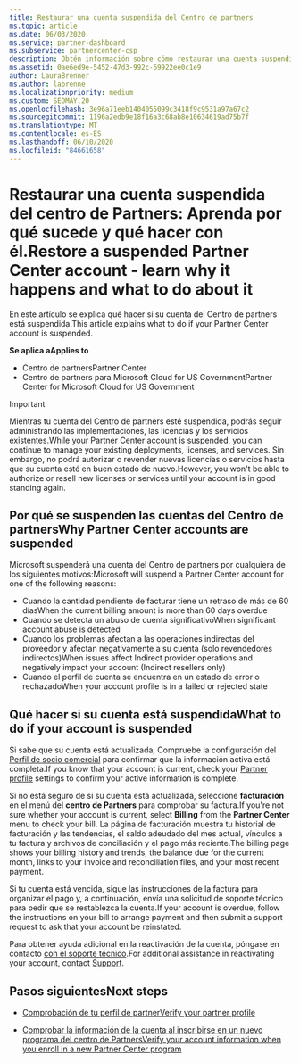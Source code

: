 ```yaml
---
title: Restaurar una cuenta suspendida del Centro de partners
ms.topic: article
ms.date: 06/03/2020
ms.service: partner-dashboard
ms.subservice: partnercenter-csp
description: Obtén información sobre cómo restaurar una cuenta suspendida del Centro de partners, por qué se produce la suspensión de la cuenta de partner y cómo puedes usar tu cuenta durante la suspensión.
ms.assetid: 0ae6ed9e-5452-47d3-992c-69922ee0c1e9
author: LauraBrenner
ms.author: labrenne
ms.localizationpriority: medium
ms.custom: SEOMAY.20
ms.openlocfilehash: 3e96a71eeb1404055099c3418f9c9531a97a67c2
ms.sourcegitcommit: 1196a2edb9e18f16a3c68ab8e10634619ad75b7f
ms.translationtype: MT
ms.contentlocale: es-ES
ms.lasthandoff: 06/10/2020
ms.locfileid: "84661658"
---
```

# <a name="restore-a-suspended-partner-center-account---learn-why-it-happens-and-what-to-do-about-it"></a><span data-ttu-id="af198-103">Restaurar una cuenta suspendida del centro de Partners: Aprenda por qué sucede y qué hacer con él.</span><span class="sxs-lookup"><span data-stu-id="af198-103">Restore a suspended Partner Center account - learn why it happens and what to do about it</span></span>

<span data-ttu-id="af198-104">En este artículo se explica qué hacer si su cuenta del Centro de partners está suspendida.</span><span class="sxs-lookup"><span data-stu-id="af198-104">This article explains what to do if your Partner Center account is suspended.</span></span>

<span data-ttu-id="af198-105">**Se aplica a**</span><span class="sxs-lookup"><span data-stu-id="af198-105">**Applies to**</span></span>

-  <span data-ttu-id="af198-106">Centro de partners</span><span class="sxs-lookup"><span data-stu-id="af198-106">Partner Center</span></span>
-  <span data-ttu-id="af198-107">Centro de partners para Microsoft Cloud for US Government</span><span class="sxs-lookup"><span data-stu-id="af198-107">Partner Center for Microsoft Cloud for US Government</span></span>


> [!IMPORTANT]  
> <span data-ttu-id="af198-108">Mientras tu cuenta del Centro de partners esté suspendida, podrás seguir administrando las implementaciones, las licencias y los servicios existentes.</span><span class="sxs-lookup"><span data-stu-id="af198-108">While your Partner Center account is suspended, you can continue to manage your existing deployments, licenses, and services.</span></span> <span data-ttu-id="af198-109">Sin embargo, no podrá autorizar o revender nuevas licencias o servicios hasta que su cuenta esté en buen estado de nuevo.</span><span class="sxs-lookup"><span data-stu-id="af198-109">However, you won't be able to authorize or resell new licenses or services until your account is in good standing again.</span></span>

## <a name="why-partner-center-accounts-are-suspended"></a><span data-ttu-id="af198-110">Por qué se suspenden las cuentas del Centro de partners</span><span class="sxs-lookup"><span data-stu-id="af198-110">Why Partner Center accounts are suspended</span></span>

<span data-ttu-id="af198-111">Microsoft suspenderá una cuenta del Centro de partners por cualquiera de los siguientes motivos:</span><span class="sxs-lookup"><span data-stu-id="af198-111">Microsoft will suspend a Partner Center account for one of the following reasons:</span></span>

- <span data-ttu-id="af198-112">Cuando la cantidad pendiente de facturar tiene un retraso de más de 60 días</span><span class="sxs-lookup"><span data-stu-id="af198-112">When the current billing amount is more than 60 days overdue</span></span> 
- <span data-ttu-id="af198-113">Cuando se detecta un abuso de cuenta significativo</span><span class="sxs-lookup"><span data-stu-id="af198-113">When significant account abuse is detected</span></span>
- <span data-ttu-id="af198-114">Cuando los problemas afectan a las operaciones indirectas del proveedor y afectan negativamente a su cuenta (solo revendedores indirectos)</span><span class="sxs-lookup"><span data-stu-id="af198-114">When issues affect Indirect provider operations and negatively impact your account (Indirect resellers only)</span></span>
- <span data-ttu-id="af198-115">Cuando el perfil de cuenta se encuentra en un estado de error o rechazado</span><span class="sxs-lookup"><span data-stu-id="af198-115">When your account profile is in a failed or rejected state</span></span>

## <a name="what-to-do-if-your-account-is-suspended"></a><span data-ttu-id="af198-116">Qué hacer si su cuenta está suspendida</span><span class="sxs-lookup"><span data-stu-id="af198-116">What to do if your account is suspended</span></span>

<span data-ttu-id="af198-117">Si sabe que su cuenta está actualizada, Compruebe la configuración del [Perfil de socio comercial](https://partner.microsoft.com/pcv/accountsettings/partnerprofile) para confirmar que la información activa está completa.</span><span class="sxs-lookup"><span data-stu-id="af198-117">If you know that your account is current, check your [Partner profile](https://partner.microsoft.com/pcv/accountsettings/partnerprofile) settings to confirm your active information is complete.</span></span> 

<span data-ttu-id="af198-118">Si no está seguro de si su cuenta está actualizada, seleccione **facturación** en el menú del **centro de Partners** para comprobar su factura.</span><span class="sxs-lookup"><span data-stu-id="af198-118">If you're not sure whether your account is current, select **Billing** from the **Partner Center** menu to check your bill.</span></span> <span data-ttu-id="af198-119">La página de facturación muestra tu historial de facturación y las tendencias, el saldo adeudado del mes actual, vínculos a tu factura y archivos de conciliación y el pago más reciente.</span><span class="sxs-lookup"><span data-stu-id="af198-119">The billing page shows your billing history and trends, the balance due for the current month, links to your invoice and reconciliation files, and your most recent payment.</span></span>

<span data-ttu-id="af198-120">Si tu cuenta está vencida, sigue las instrucciones de la factura para organizar el pago y, a continuación, envía una solicitud de soporte técnico para pedir que se restablezca la cuenta.</span><span class="sxs-lookup"><span data-stu-id="af198-120">If your account is overdue, follow the instructions on your bill to arrange payment and then submit a support request to ask that your account be reinstated.</span></span> 

<span data-ttu-id="af198-121">Para obtener ayuda adicional en la reactivación de la cuenta, póngase en contacto [con el soporte técnico](https://partner.microsoft.com/dashboard/support/csp/servicerequests/create).</span><span class="sxs-lookup"><span data-stu-id="af198-121">For additional assistance in reactivating your account, contact [Support](https://partner.microsoft.com/dashboard/support/csp/servicerequests/create).</span></span>

## <a name="next-steps"></a><span data-ttu-id="af198-122">Pasos siguientes</span><span class="sxs-lookup"><span data-stu-id="af198-122">Next steps</span></span>

- [<span data-ttu-id="af198-123">Comprobación de tu perfil de partner</span><span class="sxs-lookup"><span data-stu-id="af198-123">Verify your partner profile</span></span>](update-your-partner-profile.md)

- [<span data-ttu-id="af198-124">Comprobar la información de la cuenta al inscribirse en un nuevo programa del centro de Partners</span><span class="sxs-lookup"><span data-stu-id="af198-124">Verify your account information when you enroll in a new Partner Center program</span></span>](verification-responses.md)
